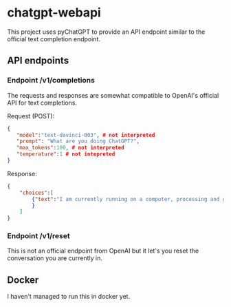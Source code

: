 # chatgpt-webapi
This project uses pyChatGPT to provide an API endpoint similar to the official text completion endpoint.

## API endpoints

### Endpoint /v1/completions

The requests and responses are somewhat compatible to OpenAI's official API for text completions.

Request (POST):

```json
{
   "model":"text-davinci-003", # not interpreted
   "prompt": "What are you doing ChatGPT?", 
   "max_tokens":100, # not interpreted
   "temperature":1 # not intepreted
}
```

Response:

```json
{
    "choices":[
        {"text":"I am currently running on a computer, processing and generating text based on the prompts given to me by users like you. Is there something specific you would like me to help you with?\n\n"
        }
    ]
}
```

### Endpoint /v1/reset

This is not an official endpoint from OpenAI but it let's you reset the conversation you are currently in. 

## Docker

I haven't managed to run this in docker yet.
